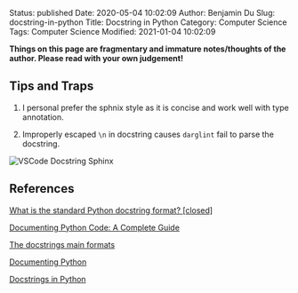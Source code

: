Status: published
Date: 2020-05-04 10:02:09
Author: Benjamin Du
Slug: docstring-in-python
Title: Docstring in Python
Category: Computer Science
Tags: Computer Science
Modified: 2021-01-04 10:02:09

**Things on this page are fragmentary and immature notes/thoughts of the author. Please read with your own judgement!**

## Tips and Traps

1. I personal prefer the sphnix style as it is concise and work well with type annotation.

2. Improperly escaped `\n` in docstring causes `darglint` fail to parse the docstring.

![VSCode Docstring Sphinx](https://user-images.githubusercontent.com/824507/82768514-5dcc5d00-9de4-11ea-817b-41cc98e71471.png)

## References

[What is the standard Python docstring format? [closed]](https://stackoverflow.com/questions/3898572/what-is-the-standard-python-docstring-format)

[Documenting Python Code: A Complete Guide](https://realpython.com/documenting-python-code/)

[The docstrings main formats](http://daouzli.com/blog/docstring.html)

[Documenting Python](https://devguide.python.org/documenting/)

[Docstrings in Python](https://www.datacamp.com/community/tutorials/docstrings-python)


